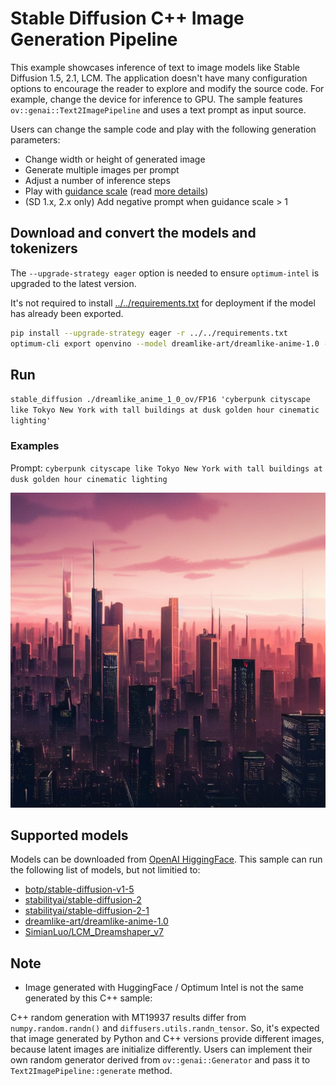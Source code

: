 # Stable Diffusion C++ Image Generation Pipeline

This example showcases inference of text to image models like Stable Diffusion 1.5, 2.1, LCM. The application doesn't have many configuration options to encourage the reader to explore and modify the source code. For example, change the device for inference to GPU. The sample features `ov::genai::Text2ImagePipeline` and uses a text prompt as input source.

Users can change the sample code and play with the following generation parameters:

- Change width or height of generated image
- Generate multiple images per prompt
- Adjust a number of inference steps
- Play with [guidance scale](https://huggingface.co/spaces/stabilityai/stable-diffusion/discussions/9) (read [more details](https://arxiv.org/abs/2207.12598))
- (SD 1.x, 2.x only) Add negative prompt when guidance scale > 1

## Download and convert the models and tokenizers

The `--upgrade-strategy eager` option is needed to ensure `optimum-intel` is upgraded to the latest version.

It's not required to install [../../requirements.txt](../../requirements.txt) for deployment if the model has already been exported.

```sh
pip install --upgrade-strategy eager -r ../../requirements.txt
optimum-cli export openvino --model dreamlike-art/dreamlike-anime-1.0 --task stable-diffusion --weight-format fp16 dreamlike_anime_1_0_ov/FP16
```

## Run

`stable_diffusion ./dreamlike_anime_1_0_ov/FP16 'cyberpunk cityscape like Tokyo New York with tall buildings at dusk golden hour cinematic lighting'`

### Examples

Prompt: `cyberpunk cityscape like Tokyo New York with tall buildings at dusk golden hour cinematic lighting`

   ![](./512x512.bmp)

## Supported models

Models can be downloaded from [OpenAI HiggingFace](https://huggingface.co/openai). This sample can run the following list of models, but not limitied to:

- [botp/stable-diffusion-v1-5](https://huggingface.co/botp/stable-diffusion-v1-5)
- [stabilityai/stable-diffusion-2](https://huggingface.co/stabilityai/stable-diffusion-2)
- [stabilityai/stable-diffusion-2-1](https://huggingface.co/stabilityai/stable-diffusion-2-1)
- [dreamlike-art/dreamlike-anime-1.0](https://huggingface.co/dreamlike-art/dreamlike-anime-1.0)
- [SimianLuo/LCM_Dreamshaper_v7](https://huggingface.co/SimianLuo/LCM_Dreamshaper_v7)

## Note

- Image generated with HuggingFace / Optimum Intel is not the same generated by this C++ sample:

C++ random generation with MT19937 results differ from `numpy.random.randn()` and `diffusers.utils.randn_tensor`. So, it's expected that image generated by Python and C++ versions provide different images, because latent images are initialize differently. Users can implement their own random generator derived from `ov::genai::Generator` and pass it to `Text2ImagePipeline::generate` method.
